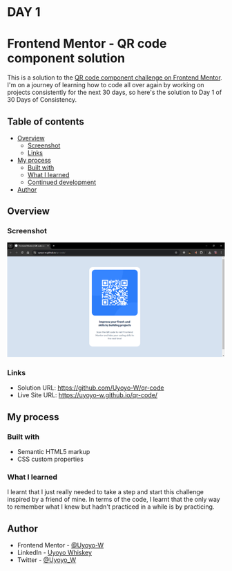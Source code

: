 # DAY 1
# Frontend Mentor - QR code component solution

This is a solution to the [QR code component challenge on Frontend Mentor](https://www.frontendmentor.io/challenges/qr-code-component-iux_sIO_H). 
I'm on a journey of learning how to code all over again by working on projects consistently for the next 30 days, so here's the solution to Day 1 of 30 Days of Consistency.

## Table of contents

- [Overview](#overview)
  - [Screenshot](#screenshot)
  - [Links](#links)
- [My process](#my-process)
  - [Built with](#built-with)
  - [What I learned](#what-i-learned)
  - [Continued development](#continued-development)
- [Author](#author)


## Overview

### Screenshot

![](./images/Screenshot%20(115).png)


### Links

- Solution URL: https://github.com/Uyoyo-W/qr-code
- Live Site URL: https://uyoyo-w.github.io/qr-code/

## My process

### Built with

- Semantic HTML5 markup
- CSS custom properties


### What I learned

I learnt that I just really needed to take a step and start this challenge inspired by a friend of mine. In terms of the code, I learnt that the only way to remember what I knew but hadn't practiced in a while is by practicing.



## Author

- Frontend Mentor - [@Uyoyo-W](https://www.frontendmentor.io/profile/Uyoyo-W)
- LinkedIn - [Uyoyo Whiskey](https://www.linkedin.com/in/uyoyo-whiskey/)
- Twitter - [@Uyoyo_W](https://x.com/Uyoyo_W)



